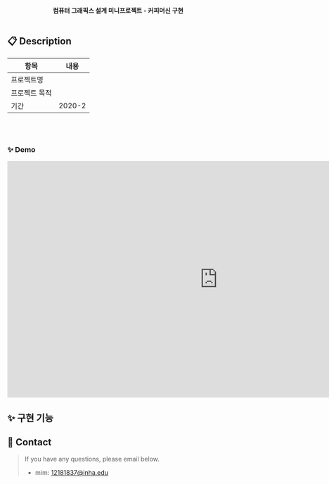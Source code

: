 <div align="center" style="font-weight:bold;">컴퓨터 그래픽스 설계 미니프로젝트 - 커피머신 구현</div>
<br>

## 📋 Description

| 항목          | 내용                                                      |
| ------------- | --------------------------------------------------------- |
| 프로젝트명    |                                                      |
| 프로젝트 목적 |  |
| 기간          | 2020-2                             |

<br>

<br>

### ✨ Demo

<center>
<iframe width="956" height="538" src="https://youtu.be/1MXYVOA525g" frameborder="0" allow="accelerometer; autoplay; encrypted-media; gyroscope; picture-in-picture" allowfullscreen></iframe>
</center>

## ✨ 구현 기능

## 📝 Contact

> If you have any questions, please email below. <br>
>
> - mim: 12181837@inha.edu


